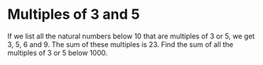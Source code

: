 # Multiples of 3 and 5

If we list all the natural numbers below 10 that are
multiples of 3 or 5, we get 3, 5, 6 and 9.
The sum of these multiples is 23.
Find the sum of all the multiples of 3 or 5 below 1000.



